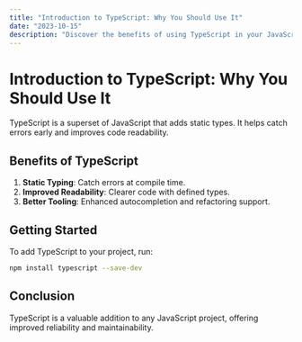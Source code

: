```yaml
---
title: "Introduction to TypeScript: Why You Should Use It"
date: "2023-10-15"
description: "Discover the benefits of using TypeScript in your JavaScript projects."
---
```


# Introduction to TypeScript: Why You Should Use It

TypeScript is a superset of JavaScript that adds static types. It helps catch errors early and improves code readability.

## Benefits of TypeScript

1. **Static Typing**: Catch errors at compile time.
2. **Improved Readability**: Clearer code with defined types.
3. **Better Tooling**: Enhanced autocompletion and refactoring support.

## Getting Started

To add TypeScript to your project, run:

```bash
npm install typescript --save-dev
```

## Conclusion

TypeScript is a valuable addition to any JavaScript project, offering improved reliability and maintainability. 